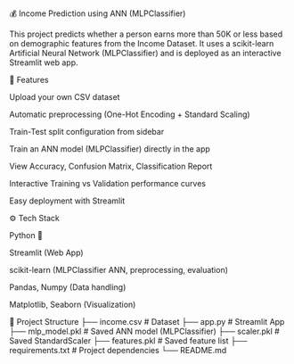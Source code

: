 💰 Income Prediction using ANN (MLPClassifier)

This project predicts whether a person earns more than 50K or less based on demographic features from the Income Dataset.
It uses a scikit-learn Artificial Neural Network (MLPClassifier) and is deployed as an interactive Streamlit web app.

📌 Features

Upload your own CSV dataset

Automatic preprocessing (One-Hot Encoding + Standard Scaling)

Train-Test split configuration from sidebar

Train an ANN model (MLPClassifier) directly in the app

View Accuracy, Confusion Matrix, Classification Report

Interactive Training vs Validation performance curves

Easy deployment with Streamlit

⚙️ Tech Stack

Python 🐍

Streamlit (Web App)

scikit-learn (MLPClassifier ANN, preprocessing, evaluation)

Pandas, Numpy (Data handling)

Matplotlib, Seaborn (Visualization)

📂 Project Structure
├── income.csv                 # Dataset
├── app.py                     # Streamlit App
├── mlp_model.pkl              # Saved ANN model (MLPClassifier)
├── scaler.pkl                 # Saved StandardScaler
├── features.pkl               # Saved feature list
├── requirements.txt           # Project dependencies
└── README.md    